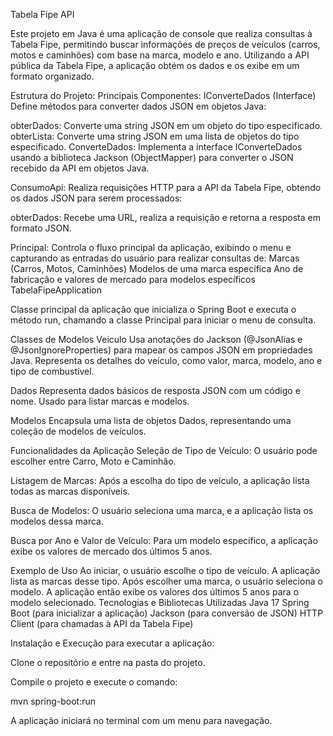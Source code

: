 Tabela Fipe API

Este projeto em Java é uma aplicação de console que realiza consultas à Tabela Fipe, permitindo buscar informações de preços de veículos (carros, motos e caminhões) com base na marca, modelo e ano. Utilizando a API pública da Tabela Fipe, a aplicação obtém os dados e os exibe em um formato organizado.

Estrutura do Projeto:
Principais Componentes:
IConverteDados (Interface)
Define métodos para converter dados JSON em objetos Java:

obterDados: Converte uma string JSON em um objeto do tipo especificado.
obterLista: Converte uma string JSON em uma lista de objetos do tipo especificado.
ConverteDados: Implementa a interface IConverteDados usando a biblioteca Jackson (ObjectMapper) para converter o JSON recebido da API em objetos Java.

ConsumoApi: Realiza requisições HTTP para a API da Tabela Fipe, obtendo os dados JSON para serem processados:

obterDados: Recebe uma URL, realiza a requisição e retorna a resposta em formato JSON.

Principal: Controla o fluxo principal da aplicação, exibindo o menu e capturando as entradas do usuário para realizar consultas de:
Marcas (Carros, Motos, Caminhões)
Modelos de uma marca específica
Ano de fabricação e valores de mercado para modelos específicos
TabelaFipeApplication

Classe principal da aplicação que inicializa o Spring Boot e executa o método run, chamando a classe Principal para iniciar o menu de consulta.

Classes de Modelos
Veiculo
Usa anotações do Jackson (@JsonAlias e @JsonIgnoreProperties) para mapear os campos JSON em propriedades Java. Representa os detalhes do veículo, como valor, marca, modelo, ano e tipo de combustível.

Dados
  Representa dados básicos de resposta JSON com um código e nome. Usado para listar marcas e modelos.

Modelos
  Encapsula uma lista de objetos Dados, representando uma coleção de modelos de veículos.

Funcionalidades da Aplicação
Seleção de Tipo de Veículo: O usuário pode escolher entre Carro, Moto e Caminhão.

Listagem de Marcas: Após a escolha do tipo de veículo, a aplicação lista todas as marcas disponíveis.

Busca de Modelos: O usuário seleciona uma marca, e a aplicação lista os modelos dessa marca.

Busca por Ano e Valor de Veículo: Para um modelo específico, a aplicação exibe os valores de mercado dos últimos 5 anos.

Exemplo de Uso
Ao iniciar, o usuário escolhe o tipo de veículo.
A aplicação lista as marcas desse tipo.
Após escolher uma marca, o usuário seleciona o modelo.
A aplicação então exibe os valores dos últimos 5 anos para o modelo selecionado.
Tecnologias e Bibliotecas Utilizadas
Java 17
Spring Boot (para inicializar a aplicação)
Jackson (para conversão de JSON)
HTTP Client (para chamadas à API da Tabela Fipe)


Instalação e Execução para executar a aplicação:

Clone o repositório e entre na pasta do projeto.

Compile o projeto e execute o comando:

mvn spring-boot:run

A aplicação iniciará no terminal com um menu para navegação.
